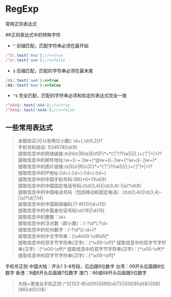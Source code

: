 # RegExp
常用正则表达式

##正则表达式中的特殊字符

* `^` 前缀匹配，匹配字符串必须在最开始
```javascript
/^A/.test('Ana');//=>true
/^A/.test('anA');//=>false
```

* `$` 后缀匹配，匹配的字符串必须在最末尾
```javascript
/A$/.test('aaA');=>true
/A$/.test('Aaa');=>false
```

* `^$` 完全匹配，匹配的字符串必须和给定的表达式完全一致
```javascript
/^AAA$/.test('AAA');//=>true
/^AAA$/.test('AAAA');//=>false
```

## 一些常用表达式
> 金额验证(可以有两位小数): \d+(\.\d{0,2})?  
> 手机号码验证: 1[34578]\d{9}  
> 提取信息中的网络链接:(h|H)(r|R)(e|E)(f|F)\*=\*('|")?(\w|\\|\/|\.)+('|"|\*|>)?  
> 提取信息中的邮件地址:\w+([-+.]\w+)\*@\w+([-.]\w+)\*\.\w+([-.]\w+)\*  
> 提取信息中的图片链接:(s|S)(r|R)(c|C)\*=\*('|")?(\w|\\|\/|\.)+('|"|\*|>)?  
> 提取信息中的IP地址:(\d+)\.(\d+)\.(\d+)\.(\d+)  
> 提取信息中的中国手机号码:(86)\*0\*13\d{9}  
> 提取信息中的中国固定电话号码:(\(\d{3,4}\)|\d{3,4}-|\s)?\d{8}  
> 提取信息中的中国电话号码（包括移动和固定电话）:(\(\d{3,4}\)|\d{3,4}-|\s)?\d{7,14}  
> 提取信息中的中国邮政编码:[1-9]{1}(\d+){5}  
> 提取信息中的中国身份证号码:\d{18}|\d{15}  
> 提取信息中的整数：\d+  
> 提取信息中的浮点数（即小数）：(-?\d\*)\.?\d+  
> 提取信息中的任何数字：(-?\d\*)(\.\d+)?  
> 提取信息中的中文字符串：[\u4e00-\u9fa5]\*  
> 提取信息中的双字节字符串(汉字)：[^\x00-\xff]\*
> 提取信息中的双字节字符串(汉字)：[^\x00-\xff]\*
> 提取信息中的双字节字符串(汉字)：[^\x00-\xff]\*
> 提取信息中的双字节字符串(汉字)：[^\x00-\xff]\*

手机号正则
中国大陆：开头1 3-8号段，后边跟9位数字
台湾：09开头后面跟8位数字
香港：9或6开头后面跟7位数字
澳门：66或68开头后面跟5位数字
> 大陆+港澳台手机正则 /^(([1][3-8]\d{9})|([69]\d{7})|([0][9]\d{8})|([6][86]\d{5}))$/
